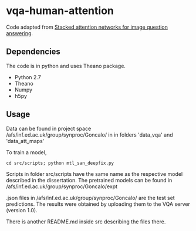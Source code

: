 # vqa-human-attention
Code adapted from
[Stacked attention networks for image question answering](http://arxiv.org/abs/1511.02274).

## Dependencies
The code is in python and uses Theano package.
- Python 2.7
- Theano
- Numpy
- h5py


## Usage

Data can be found in project space /afs/inf.ed.ac.uk/group/synproc/Goncalo/ in
in folders 'data_vqa' and 'data_att_maps'

To train a model,
```
cd src/scripts; python mtl_san_deepfix.py
```

Scripts in folder src/scripts have the same name as the respective model described in the dissertation.
The pretrained models can be found in /afs/inf.ed.ac.uk/group/synproc/Goncalo/expt

.json files in /afs/inf.ed.ac.uk/group/synproc/Goncalo/ are the test set predictions. The results were obtained by uploading them to the VQA server (version 1.0).

There is another README.md inside src describing the files there.
